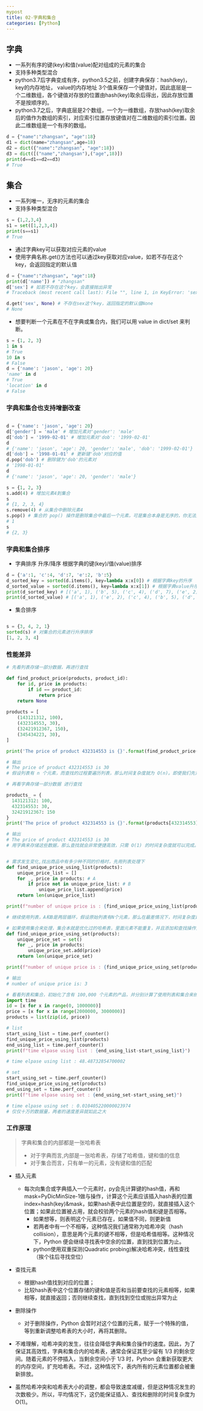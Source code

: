 ```yaml
---
mypost
title: 02-字典和集合
categories: [Python]
---
```


## 字典

- 一系列有序的键(key)和值(value)配对组成的元素的集合
- 支持多种类型混合
- python3.7后字典变成有序，python3.5之前，创建字典保存：hash(key)，key的内存地址， value的内存地址 3个值来保存一个键值对，因此底层是一个二维数组，各个键值对存放的位置由hash(key)取余后得出，因此存放位置不是按顺序的。 
- python3.7之后，字典底层是2个数组，一个为一维数组，存放hash(key)取余后的值作为数组的索引，对应索引位置存放键值对在二维数组的索引位置。因此二维数组是一个有序的数组。

```python
d = {"name":"zhangsan", "age":18}
d1 = dict(name="zhangsan",age=18)
d2 = dict({"name":"zhangsan", "age":18})
d3 = dict([("name","zhangsan"),("age",18)])
print(d==d1==d2==d3)
# True
```

## 集合

- 一系列唯一，无序的元素的集合
- 支持多种类型混合

```python
s = {1,2,3,4}
s1 = set([1,2,3,4])
print(s==s1)
# True
```

- 通过字典key可以获取对应元素的value
- 使用字典名称.get()方法也可以通过key获取对应value，如若不存在这个key，会返回指定的默认值

```python
d = {"name":"zhangsan", "age":18}
print(d['name']) # "zhangsan"
d['sex'] # 如若不存在这个key，会直接抛出异常
# Traceback (most recent call last): File "", line 1, in KeyError: 'sex'

d.get('sex', None) # 不存在sex这个key，返回指定的默认值None
# None
```

- 想要判断一个元素在不在字典或集合内，我们可以用 value in dict/set 来判断。

```python
s = {1, 2, 3}
1 in s
# True
10 in s
# False
d = {'name': 'jason', 'age': 20}
'name' in d
# True
'location' in d
# False
```

### 字典和集合也支持增删改查

```python

d = {'name': 'jason', 'age': 20}
d['gender'] = 'male' # 增加元素对'gender': 'male'
d['dob'] = '1999-02-01' # 增加元素对'dob': '1999-02-01'
d
# {'name': 'jason', 'age': 20, 'gender': 'male', 'dob': '1999-02-01'}
d['dob'] = '1998-01-01' # 更新键'dob'对应的值 
d.pop('dob') # 删除键为'dob'的元素对
# '1998-01-01'
d
# {'name': 'jason', 'age': 20, 'gender': 'male'}

s = {1, 2, 3}
s.add(4) # 增加元素4到集合
s
# {1, 2, 3, 4}
s.remove(4) # 从集合中删除元素4
s.pop() # 集合的 pop() 操作是删除集合中最后一个元素，可是集合本身是无序的，你无法知道会删除哪个元素，因此这个操作得谨慎使用
# 1
s
# {2, 3}
```

### 字典和集合排序

- 字典排序 升序/降序 根据字典的键(key)/值(value)排序

```python
d = {'a':1, 'c':4, 'd':7, 'e':2, 'b':5}
d_sorted_key = sorted(d.items(), key=lambda x:x[0]) # 根据字典key的升序
d_sorted_value = sorted(d.items(), key=lambda x:x[1]) # 根据字典value升序
print(d_sorted_key) # [('a', 1), ('b', 5), ('c', 4), ('d', 7), ('e', 2)]
print(d_sorted_value) # [('a', 1), ('e', 2), ('c', 4), ('b', 5), ('d', 7)]
```

- 集合排序

```python

s = {3, 4, 2, 1}
sorted(s) # 对集合的元素进行升序排序
[1, 2, 3, 4]
```

### 性能差异

```python
# 先看列表存储一部分数据，再进行查找

def find_product_price(products, product_id):
    for id, price in products:
        if id == product_id:
            return price
    return None 
     
products = [
    (143121312, 100), 
    (432314553, 30),
    (32421912367, 150),
    (345434223, 30),
]

print('The price of product 432314553 is {}'.format(find_product_price(products, 432314553)))

# 输出
# The price of product 432314553 is 30
# 假设列表有 n 个元素，而查找的过程要遍历列表，那么时间复杂度就为 O(n)。即使我们先对列表进行排序，然后使用二分查找，也会需要 O(logn) 的时间复杂度，更何况，列表的排序还需要 O(nlogn) 的时间。

# 再看字典存储一部分数据 进行查找

products_ = {
  143121312: 100,
  432314553: 30,
  32421912367: 150
}
print('The price of product 432314553 is {}'.format(products[432314553])) 

# 输出
# The price of product 432314553 is 30
# 用字典来存储这些数据，那么查找就会非常便捷高效，只需 O(1) 的时间复杂度就可以完成。原因也很简单，刚刚提到过的，字典的内部组成是一张哈希表，你可以直接通过键的哈希值，找到其对应的值


# 需求发生变化,找出商品中有多少种不同的价格时，先用列表处理下
def find_unique_price_using_list(products):
    unique_price_list = []
    for _, price in products: # A
        if price not in unique_price_list: # B
            unique_price_list.append(price)
    return len(unique_price_list)

print(f"number of unique price is : {find_unique_price_using_list(products)}")

# 继续使用列表，A和B是两层循环，假设原始列表有N个元素，那么在最差情况下，时间复杂度是O(N^2)

# 如果使用集合来处理，集合本就是优化过的哈希表，里面元素不能重复，并且添加和查找操作只需O(1)的复杂度,那么总的时间复杂度只有O(N)
def find_unique_price_using_set(products):
    unique_price_set = set()
    for _, price in products:
        unique_price_set.add(price)
    return len(unique_price_set)

print(f"number of unique price is : {find_unique_price_using_set(products)}")

# 输出
# number of unique price is: 3

# 看看列表和集合，初始化了含有 100,000 个元素的产品，并分别计算了使用列表和集合来统计产品价格数量的运行时间
import time
id = [x for x in range(0, 1000000)]
price = [x for x in range(2000000, 3000000)]
products = list(zip(id, price))

# list
start_using_list = time.perf_counter()
find_unique_price_using_list(products)
end_using_list = time.perf_counter()
print(f"time elpase using list : {end_using_list-start_using_list}")

# time elpase using list : 48.48732854700002

# set
start_using_set = time.perf_counter()
find_unique_price_using_set(products)
end_using_set = time.perf_counter()
print(f"time elpase using set : {end_using_set-start_using_set}")

# time elpase using set : 0.010405220000023974
# 仅仅十万的数据量，两者的速度差异就如此之大
```

### 工作原理

> 字典和集合的内部都是一张哈希表
> + 对于字典而言,内部是一张哈希表，存储了哈希值，键和值的信息
> + 对于集合而言，只有单一的元素，没有键和值的匹配

- 插入元素
  - 每次向集合或字典插入一个元素时，py会先计算键的hash值，再和mask=PyDicMinSize-1做与操作，计算这个元素应该插入hash表的位置index=hash(key)&mask，如果hash表中此位置是空的，就直接插入这个位置；如果此位置被占用，就会校验两个元素的hash值和键是否相等。
    - 如果想等，则表明这个元素已存在，如果值不同，则更新值
    - 若两者中有一个不相等，这种情况我们通常称为哈希冲突（hash collision），意思是两个元素的键不相等，但是哈希值相等。这种情况下，Python 便会继续寻找表中空余的位置，直到找到位置为止。
    - python使用双重探测(Quadratic probing)解决哈希冲突，线性查找（挨个往后寻找空位）

- 查找元素
  - 根据hash值找到对应的位置；
  - 比较hash表中这个位置存储的键和值是否和当前要查找的元素相等，如果相等，就直接返回；否则继续查找，直到找到空位或抛出异常为止

- 删除操作
  - 对于删除操作，Python 会暂时对这个位置的元素，赋于一个特殊的值，等到重新调整哈希表的大小时，再将其删除。

- 不难理解，哈希冲突的发生，往往会降低字典和集合操作的速度。因此，为了保证其高效性，字典和集合内的哈希表，通常会保证其至少留有 1/3 的剩余空间。随着元素的不停插入，当剩余空间小于 1/3 时，Python 会重新获取更大的内存空间，扩充哈希表。不过，这种情况下，表内所有的元素位置都会被重新排放。
- 虽然哈希冲突和哈希表大小的调整，都会导致速度减缓，但是这种情况发生的次数极少。所以，平均情况下，这仍能保证插入、查找和删除的时间复杂度为 O(1)。